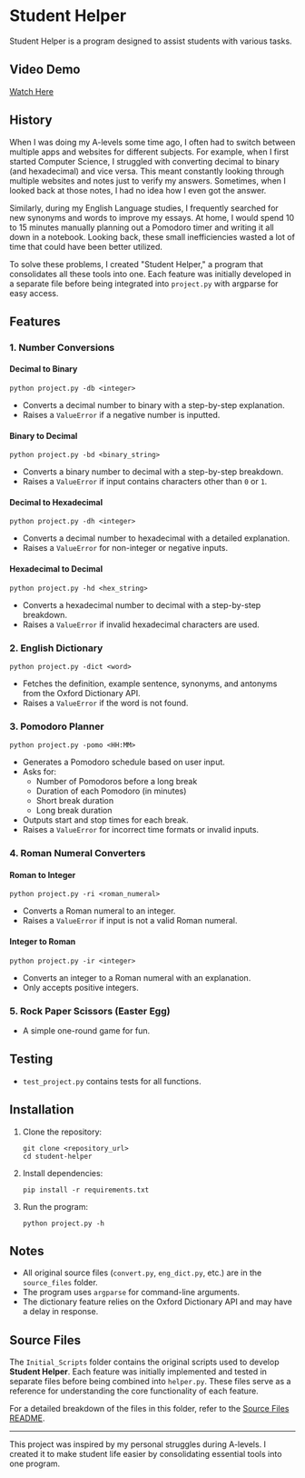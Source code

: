 # Student Helper
Student Helper is a program designed to assist students with various tasks. 
## Video Demo
[Watch Here](https://youtu.be/YFO3g3qUHRQ)

## History
When I was doing my A-levels some time ago, I often had to switch between multiple apps and websites for different subjects. For example, when I first started Computer Science, I struggled with converting decimal to binary (and hexadecimal) and vice versa. This meant constantly looking through multiple websites and notes just to verify my answers. Sometimes, when I looked back at those notes, I had no idea how I even got the answer.

Similarly, during my English Language studies, I frequently searched for new synonyms and words to improve my essays. At home, I would spend 10 to 15 minutes manually planning out a Pomodoro timer and writing it all down in a notebook. Looking back, these small inefficiencies wasted a lot of time that could have been better utilized.

To solve these problems, I created "Student Helper," a program that consolidates all these tools into one. Each feature was initially developed in a separate file before being integrated into `project.py` with argparse for easy access.

## Features

### 1. **Number Conversions**
#### Decimal to Binary
```
python project.py -db <integer>
```
- Converts a decimal number to binary with a step-by-step explanation.
- Raises a `ValueError` if a negative number is inputted.

#### Binary to Decimal
```
python project.py -bd <binary_string>
```
- Converts a binary number to decimal with a step-by-step breakdown.
- Raises a `ValueError` if input contains characters other than `0` or `1`.

#### Decimal to Hexadecimal
```
python project.py -dh <integer>
```
- Converts a decimal number to hexadecimal with a detailed explanation.
- Raises a `ValueError` for non-integer or negative inputs.

#### Hexadecimal to Decimal
```
python project.py -hd <hex_string>
```
- Converts a hexadecimal number to decimal with a step-by-step breakdown.
- Raises a `ValueError` if invalid hexadecimal characters are used.

### 2. **English Dictionary**
```
python project.py -dict <word>
```
- Fetches the definition, example sentence, synonyms, and antonyms from the Oxford Dictionary API.
- Raises a `ValueError` if the word is not found.

### 3. **Pomodoro Planner**
```
python project.py -pomo <HH:MM>
```
- Generates a Pomodoro schedule based on user input.
- Asks for:
  - Number of Pomodoros before a long break
  - Duration of each Pomodoro (in minutes)
  - Short break duration
  - Long break duration
- Outputs start and stop times for each break.
- Raises a `ValueError` for incorrect time formats or invalid inputs.

### 4. **Roman Numeral Converters**
#### Roman to Integer
```
python project.py -ri <roman_numeral>
```
- Converts a Roman numeral to an integer.
- Raises a `ValueError` if input is not a valid Roman numeral.

#### Integer to Roman
```
python project.py -ir <integer>
```
- Converts an integer to a Roman numeral with an explanation.
- Only accepts positive integers.

### 5. **Rock Paper Scissors (Easter Egg)**
- A simple one-round game for fun.

## Testing
- `test_project.py` contains tests for all functions.

## Installation
1. Clone the repository:
   ```
   git clone <repository_url>
   cd student-helper
   ```
2. Install dependencies:
   ```
   pip install -r requirements.txt
   ```
3. Run the program:
   ```
   python project.py -h
   ```

## Notes
- All original source files (`convert.py`, `eng_dict.py`, etc.) are in the `source_files` folder.
- The program uses `argparse` for command-line arguments.
- The dictionary feature relies on the Oxford Dictionary API and may have a delay in response.


## Source Files  

The `Initial_Scripts` folder contains the original scripts used to develop **Student Helper**. Each feature was initially implemented and tested in separate files before being combined into `helper.py`. These files serve as a reference for understanding the core functionality of each feature.  

For a detailed breakdown of the files in this folder, refer to the [Source Files README](Initial_Scripts/README.md).  

---
This project was inspired by my personal struggles during A-levels. I created it to make student life easier by consolidating essential tools into one program.

